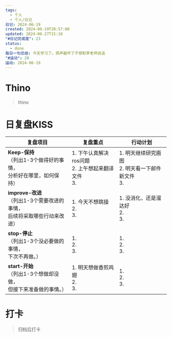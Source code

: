 ```yaml
---
tags:
  - 个人
  - 个人/日记
日记: 2024-06-19
created: 2024-06-19T20:57:00
updated: 2024-06-27T15:18
"#日记完成度": 23
status:
  - done
每日一句总结: 今天学习了。扬声器坏了不想和李老师说话
"#运动": 20
运动: 2024-06-19
---
```


# Thino
> thino

# 日复盘KISS
| **复盘项目**                                             | **复盘重点**                              | **行动计划**                            |
| ---------------------------------------------------- | ------------------------------------- | ----------------------------------- |
| **Keep-保持**<br>（列出1-3个做得好的事情，<br>   分析好在哪里，如何保持）     | 1.  下午认真解决ros问题<br>2. 上午想起来翻译文件<br>3. | 1.  明天继续研究画图<br>2. 明天看一下邮件新文件<br>3. |
| **improve-改进**<br>（列出1-3个需要改进的事情，<br>  后续将采取哪些行动来改进） | 1.  今天不想跳操<br>2. <br>3.               | 1.  没消化，还是溜达好<br>2. <br>3.          |
| **stop-停止**<br>（列出1-3个没必要做的事情，<br>下次不再做。）            | 1.  <br>2. <br>3.                     | 1.  <br>2. <br>3.                   |
| **start-开始**<br>（列出1-3个想做却没做，<br>但接下来准备做的事情。）        | 1.  明天想做香煎鸡翅<br>2. <br>3.             | 1.  <br>2. <br>3.                   |



# 打卡
> 归档后打卡



